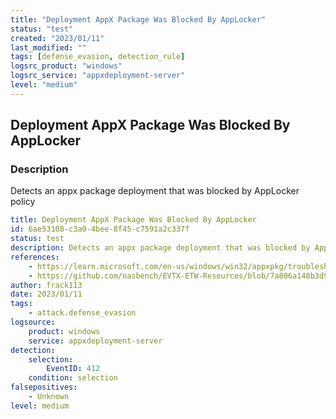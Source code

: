 ```yaml
---
title: "Deployment AppX Package Was Blocked By AppLocker"
status: "test"
created: "2023/01/11"
last_modified: ""
tags: [defense_evasion, detection_rule]
logsrc_product: "windows"
logsrc_service: "appxdeployment-server"
level: "medium"
---
```


## Deployment AppX Package Was Blocked By AppLocker

### Description

Detects an appx package deployment that was blocked by AppLocker policy

```yml
title: Deployment AppX Package Was Blocked By AppLocker
id: 6ae53108-c3a0-4bee-8f45-c7591a2c337f
status: test
description: Detects an appx package deployment that was blocked by AppLocker policy
references:
    - https://learn.microsoft.com/en-us/windows/win32/appxpkg/troubleshooting
    - https://github.com/nasbench/EVTX-ETW-Resources/blob/7a806a148b3d9d381193d4a80356016e6e8b1ee8/ETWEventsList/CSV/Windows11/22H2/W11_22H2_Pro_20220920_22621.382/Providers/Microsoft-Windows-AppXDeployment-Server.csv
author: frack113
date: 2023/01/11
tags:
    - attack.defense_evasion
logsource:
    product: windows
    service: appxdeployment-server
detection:
    selection:
        EventID: 412
    condition: selection
falsepositives:
    - Unknown
level: medium

```
